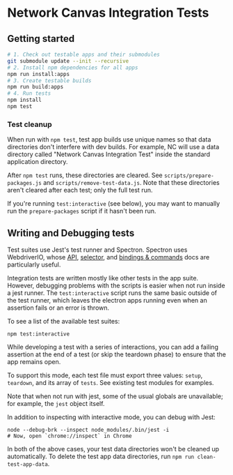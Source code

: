 # Network Canvas Integration Tests

## Getting started

```sh
# 1. Check out testable apps and their submodules
git submodule update --init --recursive
# 2. Install npm dependencies for all apps
npm run install:apps
# 3. Create testable builds
npm run build:apps
# 4. Run tests
npm install
npm test
```

### Test cleanup

When run with `npm test`, test app builds use unique names so that data directories don't interfere with dev builds. For example, NC will use a data directory called "Network Canvas Integration Test" inside the standard application directory.

After `npm test` runs, these directories are cleared. See `scripts/prepare-packages.js` and `scripts/remove-test-data.js`. Note that these directories aren't cleared after each test; only the full test run.

If you're running `test:interactive` (see below), you may want to manually run the `prepare-packages` script if it hasn't been run.

## Writing and Debugging tests

Test suites use Jest's test runner and Spectron. Spectron uses WebdriverIO, whose [API](http://webdriver.io/api.html), [selector](http://webdriver.io/guide/usage/selectors.html), and [bindings & commands](http://webdriver.io/guide/usage/bindingscommands.html) docs are particularly useful.

Integration tests are written mostly like other tests in the app suite. However, debugging problems with the scripts is easier when not run inside a jest runner. The `test:interactive` script runs the same basic outside of the test runner, which leaves the electron apps running even when an assertion fails or an error is thrown.

To see a list of the available test suites:

```
npm test:interactive
```

While developing a test with a series of interactions, you can add a failing assertion at the end of a test (or skip the teardown phase) to ensure that the app remains open.

To support this mode, each test file must export three values: `setup`, `teardown`, and its array of `tests`. See existing test modules for examples.

Note that when not run with jest, some of the usual globals are unavailable; for example, the `jest` object itself.

In addition to inspecting with interactive mode, you can debug with Jest:

```
node --debug-brk --inspect node_modules/.bin/jest -i
# Now, open `chrome://inspect` in Chrome
```

In both of the above cases, your test data directories won't be cleaned up automatically. To delete the test app data directories, run `npm run clean-test-app-data`.
